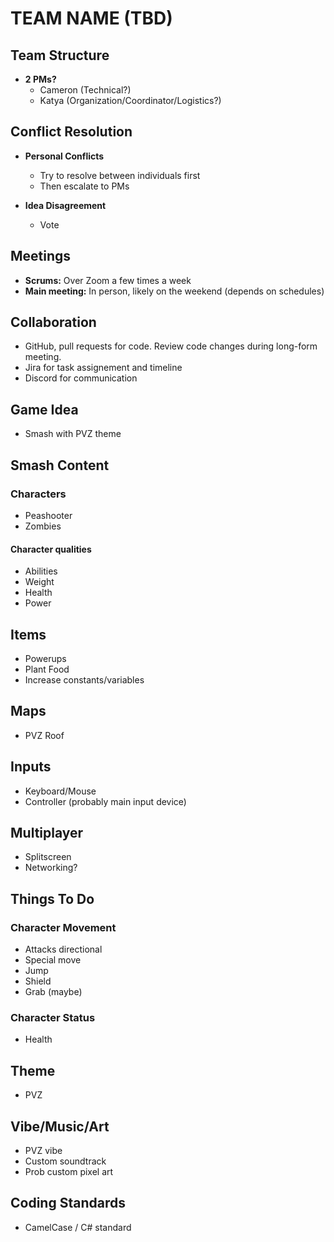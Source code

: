
# TEAM NAME (TBD)

## Team Structure

- **2 PMs?**
  - Cameron (Technical?)
  - Katya (Organization/Coordinator/Logistics?)

## Conflict Resolution

- **Personal Conflicts**
  - Try to resolve between individuals first
  - Then escalate to PMs

- **Idea Disagreement**
  - Vote

## Meetings

- **Scrums:** Over Zoom a few times a week
- **Main meeting:** In person, likely on the weekend (depends on schedules)

## Collaboration

- GitHub, pull requests for code. Review code changes during long-form meeting.
- Jira for task assignement and timeline
- Discord for communication

## Game Idea

- Smash with PVZ theme

## Smash Content

### Characters

- Peashooter
- Zombies

#### Character qualities

- Abilities
- Weight
- Health
- Power

## Items

- Powerups
- Plant Food
- Increase constants/variables

## Maps

- PVZ Roof

## Inputs

- Keyboard/Mouse
- Controller (probably main input device)

## Multiplayer

- Splitscreen
- Networking?

## Things To Do

### Character Movement

- Attacks directional
- Special move
- Jump
- Shield
- Grab (maybe)

### Character Status

- Health

## Theme

- PVZ

## Vibe/Music/Art

- PVZ vibe
- Custom soundtrack
- Prob custom pixel art

## Coding Standards

- CamelCase / C# standard

